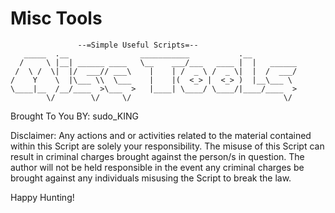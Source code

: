 Misc Tools
===========

                   --=Simple Useful Scripts=--
       _____  .__                ___________           .__          
      /     \ |__| ______ ____   \__    ___/___   ____ |  |   ______
     /  \ /  \|  |/  ___// ___\    |    | /  _ \ /  _ \|  |  /  ___/
    /    Y    \  |\___ \\  \___    |    |(  <_> |  <_> )  |__\___ \ 
    \____|__  /__/____  >\___  >   |____| \____/ \____/|____/____  >
            \/        \/     \/                                  \/

Brought To You BY: sudo_KING

Disclaimer:
Any actions and or activities related to the material contained within this Script are solely your responsibility.
The misuse of this Script can result in criminal charges brought against the person/s in question.
The author will not be held responsible in the event any criminal charges be brought against any individuals misusing the Script to break the law.

Happy Hunting!
